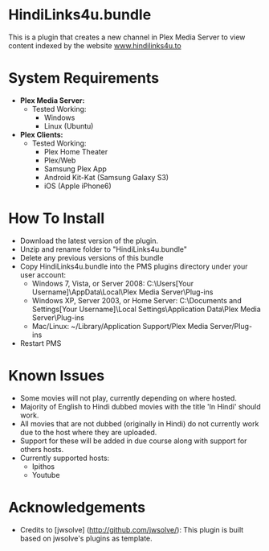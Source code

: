 HindiLinks4u.bundle
===================

This is a plugin that creates a new channel in Plex Media Server to view content indexed by the website www.hindilinks4u.to

System Requirements
===================

- **Plex Media Server:**
	- Tested Working:
		- Windows
		- Linux (Ubuntu)
- **Plex Clients:**
	- Tested Working:
		- Plex Home Theater
		- Plex/Web
		- Samsung Plex App
		- Android Kit-Kat (Samsung Galaxy S3)
		- iOS (Apple iPhone6)

How To Install
==============

- Download the latest version of the plugin.
- Unzip and rename folder to "HindiLinks4u.bundle"
- Delete any previous versions of this bundle
- Copy HindiLinks4u.bundle into the PMS plugins directory under your user account:
	- Windows 7, Vista, or Server 2008: 
	C:\Users[Your Username]\AppData\Local\Plex Media Server\Plug-ins
	- Windows XP, Server 2003, or Home Server: 
	C:\Documents and Settings[Your Username]\Local Settings\Application Data\Plex Media Server\Plug-ins
	- Mac/Linux: 
        ~/Library/Application Support/Plex Media Server/Plug-ins
- Restart PMS

Known Issues
==============

- Some movies will not play, currently depending on where hosted.
- Majority of English to Hindi dubbed movies with the title 'In Hindi' should work.
- All movies that are not dubbed (originally in Hindi) do not currently work due to the host where they are uploaded.
- Support for these will be added in due course along with support for others hosts.
- Currently supported hosts:
	- Ipithos
	- Youtube
    
Acknowledgements
==============

- Credits to [jwsolve] (http://github.com/jwsolve/): This plugin is built based on jwsolve's plugins as template.
